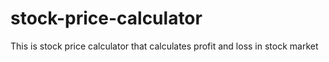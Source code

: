 # stock-price-calculator
This is stock price calculator that calculates profit and loss in stock market
